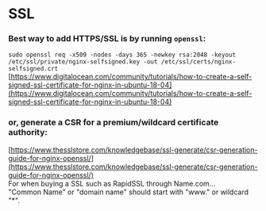 # SSL

### Best way to add HTTPS/SSL is by running `openssl`:

`sudo openssl req -x509 -nodes -days 365 -newkey rsa:2048 -keyout /etc/ssl/private/nginx-selfsigned.key -out /etc/ssl/certs/nginx-selfsigned.crt`  
[https://www.digitalocean.com/community/tutorials/how-to-create-a-self-signed-ssl-certificate-for-nginx-in-ubuntu-18-04](https://www.digitalocean.com/community/tutorials/how-to-create-a-self-signed-ssl-certificate-for-nginx-in-ubuntu-18-04)

### or, generate a CSR for a premium/wildcard certificate authority:

[https://www.thesslstore.com/knowledgebase/ssl-generate/csr-generation-guide-for-nginx-openssl/](https://www.thesslstore.com/knowledgebase/ssl-generate/csr-generation-guide-for-nginx-openssl/)  
For when buying a SSL such as RapidSSL through Name.com...  
"Common Name" or "domain name" should start with "www." or wildcard "\*".



